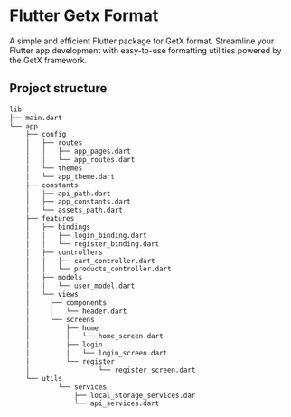 # Flutter Getx Format
A simple and efficient Flutter package for GetX format. Streamline your Flutter app development with easy-to-use formatting utilities powered by the GetX framework.




## Project structure
```bash
lib 
├── main.dart 
└── app 
	├── config 
	│   ├── routes 
	│   │ 	├── app_pages.dart 
	│   │ 	└── app_routes.dart 
	│   └── themes 
	│ 	└── app_theme.dart
	├── constants 
	│ 	├── api_path.dart 
	│	├── app_constants.dart 
	│ 	└── assets_path.dart
	├── features 
	│   ├── bindings 
	│   │   ├── login_binding.dart 
	│   │   └── register_binding.dart 
	│   ├── controllers 
	│   │   ├── cart_controller.dart 
	│   │   └── products_controller.dart 
	│   ├── models 
	│   │   └── user_model.dart 
	│   └── views 
	│ 	  ├── components 
	│ 	  │   └── header.dart 
	│ 	  └── screens 
	│ 	      ├── home 
	│ 	      │   └── home_screen.dart 
	│ 	      ├── login 
	│ 	      │   └── login_screen.dart 
	│ 	      └── register 
	│                 └── register_screen.dart
	└── utils
            └── services
                ├── local_storage_services.dar 
                └── api_services.dart
```
